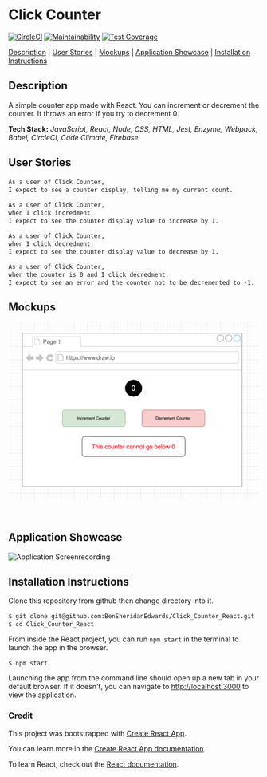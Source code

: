 # Click Counter

[![CircleCI](https://circleci.com/gh/BenSheridanEdwards/Click_Counter_React.svg?style=svg)](https://circleci.com/gh/BenSheridanEdwards/Click_Counter_React)
[![Maintainability](https://api.codeclimate.com/v1/badges/32d8f217be4f246461fa/maintainability)](https://codeclimate.com/github/BenSheridanEdwards/Click_Counter_React/maintainability)
[![Test Coverage](https://api.codeclimate.com/v1/badges/32d8f217be4f246461fa/test_coverage)](https://codeclimate.com/github/BenSheridanEdwards/Click_Counter_React/test_coverage)

[Description](#description) | [User Stories](#user-stories) | [Mockups](#mockups) | [Application Showcase](#app-showcase) | [Installation Instructions](#installation)

## <a name="description">Description</a>

A simple counter app made with React. You can increment or decrement the counter. It throws an error if you try to decrement 0. 

**Tech Stack:** *JavaScript, React, Node, CSS, HTML, Jest, Enzyme, Webpack, Babel, CircleCI, Code Climate, Firebase*

## <a name="user-stories">User Stories</a>

```
As a user of Click Counter,
I expect to see a counter display, telling me my current count.
```
```
As a user of Click Counter,
when I click incredment, 
I expect to see the counter display value to increase by 1.
```
```
As a user of Click Counter,
when I click decredment, 
I expect to see the counter display value to decrease by 1.
```
```
As a user of Click Counter,
when the counter is 0 and I click decredment, 
I expect to see an error and the counter not to be decremented to -1.
```

## <a name="mockups">Mockups</a>

![Click Counter Mockup](https://github.com/BenSheridanEdwards/Click_Counter_React/blob/master/media/ClickCounter-MockUp.png)

<a name="app-showcase"><br /></a>

## Application Showcase

![Application Screenrecording](https://github.com/BenSheridanEdwards/Click_Counter_React/blob/master/media/ClickCounter-AppShowcaseGif.gif)

## <a name="installation">Installation Instructions</a>

Clone this repository from github then change directory into it.

```
$ git clone git@github.com:BenSheridanEdwards/Click_Counter_React.git
$ cd Click_Counter_React
```

From inside the React project, you can run `npm start` in the terminal to launch the app in the browser.

```
$ npm start
```

Launching the app from the command line should open up a new tab in your default browser. If it doesn't, you can navigate to [http://localhost:3000](http://localhost:3000) to view the application.<br />

### Credit

This project was bootstrapped with [Create React App](https://github.com/facebook/create-react-app).

You can learn more in the [Create React App documentation](https://facebook.github.io/create-react-app/docs/getting-started).

To learn React, check out the [React documentation](https://reactjs.org/).
